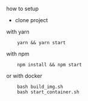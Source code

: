 how to setup

 - clone project

with yarn

```
    yarn && yarn start
```

with npm

```
    npm install && npm start
```

or with docker

```
    bash build_img.sh
    bash start_container.sh
```
